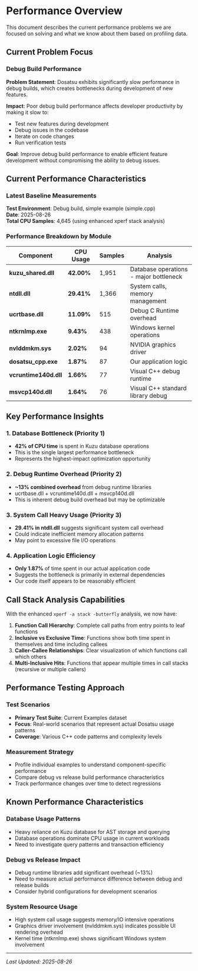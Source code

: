 # Performance Overview

This document describes the current performance problems we are focused on solving and what we know about them based on profiling data.

## Current Problem Focus

### Debug Build Performance

**Problem Statement**: Dosatsu exhibits significantly slow performance in debug builds, which creates bottlenecks during development of new features.

**Impact**: Poor debug build performance affects developer productivity by making it slow to:
- Test new features during development
- Debug issues in the codebase
- Iterate on code changes
- Run verification tests

**Goal**: Improve debug build performance to enable efficient feature development without compromising the ability to debug issues.

## Current Performance Characteristics

### Latest Baseline Measurements

**Test Environment**: Debug build, simple example (simple.cpp)  
**Date**: 2025-08-26  
**Total CPU Samples**: 4,645 (using enhanced xperf stack analysis)

### Performance Breakdown by Module

| Component | CPU Usage | Samples | Analysis |
|-----------|-----------|---------|----------|
| **kuzu_shared.dll** | **42.00%** | 1,951 | Database operations - major bottleneck |
| **ntdll.dll** | **29.41%** | 1,366 | System calls, memory management |
| **ucrtbase.dll** | **11.09%** | 515 | Debug C Runtime overhead |
| **ntkrnlmp.exe** | **9.43%** | 438 | Windows kernel operations |
| **nvlddmkm.sys** | **2.02%** | 94 | NVIDIA graphics driver |
| **dosatsu_cpp.exe** | **1.87%** | 87 | Our application logic |
| **vcruntime140d.dll** | **1.66%** | 77 | Visual C++ debug runtime |
| **msvcp140d.dll** | **1.64%** | 76 | Visual C++ standard library debug |

## Key Performance Insights

### 1. Database Bottleneck (Priority 1)
- **42% of CPU time** is spent in Kuzu database operations
- This is the single largest performance bottleneck
- Represents the highest-impact optimization opportunity

### 2. Debug Runtime Overhead (Priority 2)  
- **~13% combined overhead** from debug runtime libraries
- ucrtbase.dll + vcruntime140d.dll + msvcp140d.dll
- This is inherent debug build overhead but may be optimizable

### 3. System Call Heavy Usage (Priority 3)
- **29.41% in ntdll.dll** suggests significant system call overhead
- Could indicate inefficient memory allocation patterns
- May point to excessive file I/O operations

### 4. Application Logic Efficiency
- **Only 1.87%** of time spent in our actual application code
- Suggests the bottleneck is primarily in external dependencies
- Our code itself appears to be reasonably efficient

## Call Stack Analysis Capabilities

With the enhanced `xperf -a stack -butterfly` analysis, we now have:

1. **Function Call Hierarchy**: Complete call paths from entry points to leaf functions
2. **Inclusive vs Exclusive Time**: Functions show both time spent in themselves and time including callees
3. **Caller-Callee Relationships**: Clear visualization of which functions call which others
4. **Multi-Inclusive Hits**: Functions that appear multiple times in call stacks (recursive or multiple callers)

## Performance Testing Approach

### Test Scenarios
- **Primary Test Suite**: Current Examples dataset
- **Focus**: Real-world scenarios that represent actual Dosatsu usage patterns
- **Coverage**: Various C++ code patterns and complexity levels

### Measurement Strategy
- Profile individual examples to understand component-specific performance
- Compare debug vs release build performance characteristics
- Track performance changes over time to detect regressions

## Known Performance Characteristics

### Database Usage Patterns
- Heavy reliance on Kuzu database for AST storage and querying
- Database operations dominate CPU usage in current workloads
- Need to investigate query patterns and transaction efficiency

### Debug vs Release Impact
- Debug runtime libraries add significant overhead (~13%)
- Need to measure actual performance difference between debug and release builds
- Consider hybrid configurations for development scenarios

### System Resource Usage
- High system call usage suggests memory/IO intensive operations
- Graphics driver involvement (nvlddmkm.sys) indicates possible UI rendering overhead
- Kernel time (ntkrnlmp.exe) shows significant Windows system involvement

---

*Last Updated: 2025-08-26*
